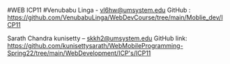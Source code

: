 
#WEB ICP11 
#Venubabu Linga - vl6hw@umsystem.edu
GitHub : https://github.com/VenubabuLinga/WebDevCourse/tree/main/Moblie_dev/ICP11

Sarath Chandra kunisetty – skkh2@umsystem.edu
GitHub link: https://github.com/kunisettysarath/WebMobileProgramming-Spring22/tree/main/WebDevelopment/ICP's/ICP11
